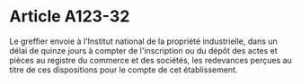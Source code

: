 # Article A123-32

Le greffier envoie à l'Institut national de la propriété industrielle, dans un délai de quinze jours à compter de l'inscription ou du dépôt des actes et pièces au registre du commerce et des sociétés, les redevances perçues au titre de ces dispositions pour le compte de cet établissement.
